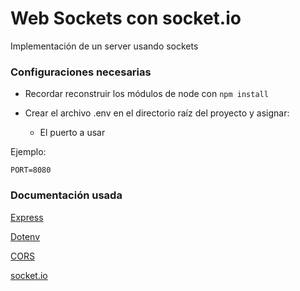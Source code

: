 # **Web Sockets con socket.io**

Implementación de un server usando sockets

### **Configuraciones necesarias**

* Recordar reconstruir los módulos de node con ``` npm install ```

* Crear el archivo .env en el directorio raíz del proyecto y asignar:
    * El puerto a usar

Ejemplo:
```
PORT=8080
```

### **Documentación usada**

[Express](https://www.npmjs.com/package/express)

[Dotenv](https://www.npmjs.com/package/dotenv)

[CORS](https://www.npmjs.com/package/cors)

[socket.io](https://www.npmjs.com/package/socket.io)
